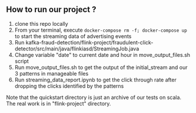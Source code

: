 ## How to run our project ?

1. clone this repo locally
2. From your terminal, execute `docker-compose rm -f; docker-compose up` to start the streaming data of advertising events
3. Run kafka-fraud-detection/flink-project/fraudulent-click-detector/src/main/java/flinkiasd/StreamingJob.java
4. Change variable "date" to current date and hour in move_output_files.sh script
5. Run move_output_files.sh to get the output of the initial_stream and our 3 patterns in manageable files
6. Run streaming_data_report.ipynb to get the click through rate after dropping the clicks identified by the patterns

Note that the quickstart directory is just an archive of our tests on scala. The real work is in "flink-project" directory.
